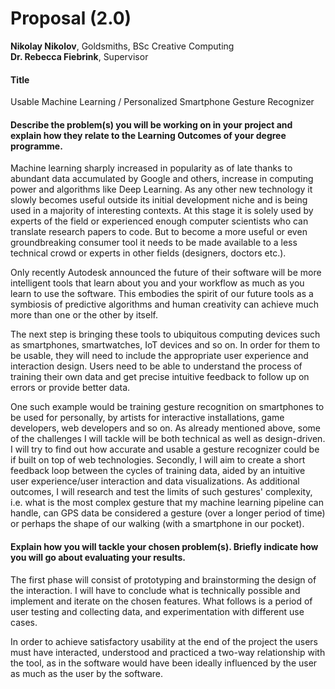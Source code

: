 # Proposal (2.0)
**Nikolay Nikolov**, Goldsmiths, BSc Creative Computing  
**Dr. Rebecca Fiebrink**, Supervisor

#### Title
Usable Machine Learning / Personalized Smartphone Gesture Recognizer

#### Describe the problem(s) you will be working on in your project and explain how they relate to the Learning Outcomes of your degree programme.

Machine learning sharply increased in popularity as of late thanks to abundant data accumulated by Google and others, increase in computing power and algorithms like Deep Learning. As any other new technology it slowly becomes useful outside its initial development niche and is being used in a majority of interesting contexts. At this stage it is solely used by experts of the field or experienced enough computer scientists who can translate research papers to code. But to become a more useful or even groundbreaking consumer tool it needs to be made available to a less technical crowd or experts in other fields (designers, doctors etc.).

Only recently Autodesk announced the future of their software will be more intelligent tools that learn about you and your workflow as much as you learn to use the software. This embodies the spirit of our future tools as a symbiosis of predictive algorithms and human creativity can achieve much more than one or the other by itself.

The next step is bringing these tools to ubiquitous computing devices such as smartphones, smartwatches, IoT devices and so on. In order for them to be usable, they will need to include the appropriate user experience and interaction design. Users need to be able to understand the process of training their own data and get precise intuitive feedback to follow up on errors or provide better data.

One such example would be training gesture recognition on smartphones to be used for personally, by artists for interactive installations, game developers, web developers and so on. As already mentioned above, some of the challenges I will tackle will be both technical as well as design-driven. I will try to find out how accurate and usable a gesture recognizer could be if built on top of web technologies. Secondly, I will aim to create a short feedback loop between the cycles of training data, aided by an intuitive user experience/user interaction and data visualizations. As additional outcomes, I will research and test the limits of such gestures' complexity, i.e. what is the most complex gesture that my machine learning pipeline can handle, can GPS data be considered a gesture (over a longer period of time) or perhaps the shape of our walking (with a smartphone in our pocket).

#### Explain how you will tackle your chosen problem(s). Briefly indicate how you will go about evaluating your results.

The first phase will consist of prototyping and brainstorming the design of the interaction. I will have to conclude what is technically possible and implement and iterate on the chosen features. What follows is a period of user testing and collecting data, and experimentation with different use cases.

In order to achieve satisfactory usability at the end of the project the users must have interacted, understood and practiced a two-way relationship with the tool, as in the software would have been ideally influenced by the user as much as the user by the software. 

